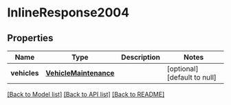 # InlineResponse2004

## Properties
Name | Type | Description | Notes
------------ | ------------- | ------------- | -------------
**vehicles** | [**VehicleMaintenance**](VehicleMaintenance.md) |  | [optional] [default to null]

[[Back to Model list]](../README.md#documentation-for-models) [[Back to API list]](../README.md#documentation-for-api-endpoints) [[Back to README]](../README.md)


